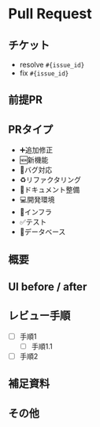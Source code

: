 # Pull Request
<!-- Pull Requestのタイトル -->

## チケット
<!-- チケットがあれば `` を外して、{issue_id} にID貼る -->
- resolve `#{issue_id}`
- fix `#{issue_id}`

## 前提PR
<!-- 前提PRがあればリンクかPR IDを貼り付ける -->
<!-- 例）- #1 -->
<!-- 例）- https://github.com/YuuYabu/sandbox-nestjs/pull/2 -->

## PRタイプ
<!-- Pull Requestの種類を選択 -->
<!-- 必要なものだけ残す -->
- ➕追加修正
- 🆕新機能
- 🐛バグ対応
- ♻️リファクタリング
- 📖ドキュメント整備
- 💻開発環境
- 🚄インフラ
- ✅テスト
- 💽データベース

## 概要
<!-- Pull Request 概要・背景、変更内容など -->

## UI before / after
<!-- UIや振る舞いが変わる場合はbefore / afterのスクショや動画を共有する -->

## レビュー手順
<!-- レビュー手順 -->
- [ ] 手順1
  - [ ] 手順1.1
- [ ] 手順2

## 補足資料
<!-- Pull Requestに関連する資料（Wiki、Slackのやり取りなど）、スクショや動画など -->

## その他
<!-- レビュワーへの注意点・相談内容・懸念点 -->